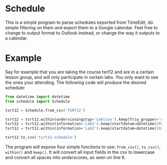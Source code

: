 # Schedule

This is a simple program to parse schedules exported from TimeEdit, do simple filtering on them and export them to a Google calendar. Feel free to change to output format to Outlook instead, or change the way it outputs to a calendar.

# Example

Say for example that you are taking the course tsrt12 and are in a certain lesson group, and will only participate in certain labs.
You only want to see the ones your attending.
The following code will produce the desired schedule:

```py
from datetime import datetime
from schedule import Schedule

tsrt12 = Schedule.from_csv('TSRT12')

tsrt12 = tsrt12.within(undervisningstyp='Lektion').keep(fria_grupper='A')
tsrt12 = tsrt12.within(information='Lab2').keep(startdatum=datetime(2021, 2, 25))
tsrt12 = tsrt12.within(information='Lab3').keep(startdatum=datetime(2021, 3, 8))

tsrt12.to_csv('tsrt12-schedule')
```

The program will expose four simple functions to use: `from_csv()`, `to_csv()`, `within()` and `keep()`.
It will convert all input fields in the csv to lowercase and convert all spaces into underscores, as seen on line 6.
